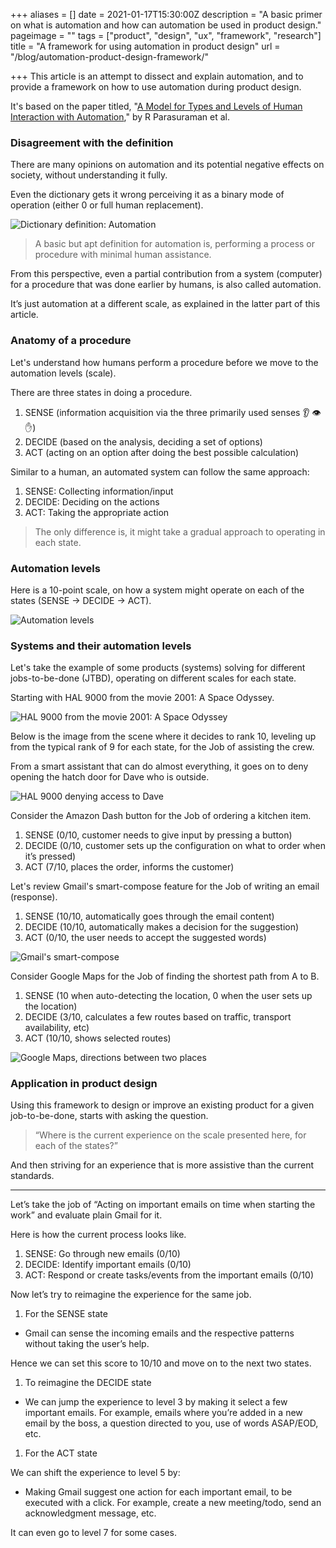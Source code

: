 +++
aliases = []
date = 2021-01-17T15:30:00Z
description = "A basic primer on what is automation and how can automation be used in product design."
pageimage = ""
tags = ["product", "design", "ux", "framework", "research"]
title = "A framework for using automation in product design"
url = "/blog/automation-product-design-framework/"

+++
This article is an attempt to dissect and explain automation, and to provide a framework on how to use automation during product design.

It's based on the paper titled, "[A Model for Types and Levels of Human Interaction with Automation](https://ieeexplore.ieee.org/document/844354 "A model for types and levels of human interaction with automation")," by R Parasuraman et al.

### Disagreement with the definition

There are many opinions on automation and its potential negative effects on society, without understanding it fully.

Even the dictionary gets it wrong perceiving it as a binary mode of operation (either 0 or full human replacement).

![Dictionary definition: Automation](/images/automation-product-design-framework-automation-definition.png "Dictionary definition: Automation")

> A basic but apt definition for automation is, performing a process or procedure with minimal human assistance.

From this perspective, even a partial contribution from a system (computer) for a procedure that was done earlier by humans, is also called automation.

It’s just automation at a different scale, as explained in the latter part of this article.

### **Anatomy of a procedure**

Let's understand how humans perform a procedure before we move to the automation levels (scale).

There are three states in doing a procedure.

1. SENSE (information acquisition via the three primarily used senses 👂 👁️  ✋)
2. DECIDE (based on the analysis, deciding a set of options)
3. ACT (acting on an option after doing the best possible calculation)

Similar to a human, an automated system can follow the same approach:

1. SENSE: Collecting information/input
2. DECIDE: Deciding on the actions
3. ACT: Taking the appropriate action

> The only difference is, it might take a gradual approach to operating in each state.

### **Automation levels**

Here is a 10-point scale, on how a system might operate on each of the states (SENSE -> DECIDE -> ACT).

![Automation levels](/images/automation-product-design-framework-automation-levels.png "Automation levels")

### **Systems and their automation levels**

Let's take the example of some products (systems) solving for different jobs-to-be-done (JTBD), operating on different scales for each state.

Starting with HAL 9000 from the movie 2001: A Space Odyssey.

![HAL 9000 from the movie 2001: A Space Odyssey](/images/automation-product-design-framework-hal-9000-background.png "HAL 9000 from the movie 2001: A Space Odyssey")

Below is the image from the scene where it decides to rank 10, leveling up from the typical rank of 9 for each state, for the Job of assisting the crew.

From a smart assistant that can do almost everything, it goes on to deny opening the hatch door for Dave who is outside.

![HAL 9000 denying access to Dave](/images/automation-product-design-framework-hal-9000.png "HAL 9000 denying access to Dave")

Consider the Amazon Dash button for the Job of ordering a kitchen item.

1. SENSE (0/10, customer needs to give input by pressing a button)
2. DECIDE (0/10, customer sets up the configuration on what to order when it’s pressed)
3. ACT (7/10, places the order, informs the customer)

Let's review Gmail's smart-compose feature for the Job of writing an email (response).

1. SENSE (10/10, automatically goes through the email content)
2. DECIDE (10/10, automatically makes a decision for the suggestion)
3. ACT (0/10, the user needs to accept the suggested words)

![Gmail's smart-compose](/images/automation-product-design-framework-smart-compose.gif "Gmail's smart-compose")

Consider Google Maps for the Job of finding the shortest path from A to B.

1. SENSE (10 when auto-detecting the location, 0 when the user sets up the location)
2. DECIDE (3/10, calculates a few routes based on traffic, transport availability, etc)
3. ACT (10/10, shows selected routes)

![Google Maps, directions between two places](/images/automation-product-design-framework-google-maps.png "Google Maps, directions between two places")

### **Application in product design**

Using this framework to design or improve an existing product for a given job-to-be-done, starts with asking the question.

> “Where is the current experience on the scale presented here, for each of the states?”

And then striving for an experience that is more assistive than the current standards.

***

Let’s take the job of “Acting on important emails on time when starting the work” and evaluate plain Gmail for it.

Here is how the current process looks like.

1. SENSE: Go through new emails (0/10)
2. DECIDE: Identify important emails (0/10)
3. ACT: Respond or create tasks/events from the important emails (0/10)

Now let’s try to reimagine the experience for the same job.

1. For the SENSE state

* Gmail can sense the incoming emails and the respective patterns without taking the user’s help.

Hence we can set this score to 10/10 and move on to the next two states.

1. To reimagine the DECIDE state

* We can jump the experience to level 3 by making it select a few important emails. For example, emails where you’re added in a new email by the boss, a question directed to you, use of words ASAP/EOD, etc.

1. For the ACT state

We can shift the experience to level 5 by:

* Making Gmail suggest one action for each important email, to be executed with a click. For example, create a new meeting/todo, send an acknowledgment message, etc.

It can even go to level 7 for some cases.